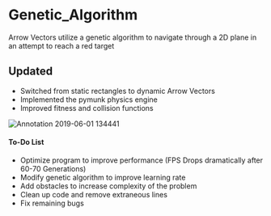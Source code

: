 # Genetic_Algorithm
Arrow Vectors utilize a genetic algorithm to navigate through a 2D plane in an attempt to reach a red target

## Updated

- Switched from static rectangles to dynamic Arrow Vectors
- Implemented the pymunk physics engine
- Improved fitness and collision functions

![Annotation 2019-06-01 134441](https://user-images.githubusercontent.com/20268714/58751904-71fca900-8473-11e9-91d8-9918406b299a.png)

#### To-Do List

- Optimize program to improve performance (FPS Drops dramatically after 60-70 Generations)
- Modify genetic algorithm to improve learning rate
- Add obstacles to increase complexity of the problem
- Clean up code and remove extraneous lines
- Fix remaining bugs
